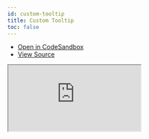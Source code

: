 ```yaml
---
id: custom-tooltip
title: Custom Tooltip
toc: false
---
```


- [Open in CodeSandbox](https://codesandbox.io/s/github/tannerlinsley/react-charts/tree/next/examples/custom-tooltip)
- [View Source](https://github.com/tannerlinsley/react-charts/tree/next/examples/custom-tooltip)

<iframe
  src="https://codesandbox.io/embed/github/tannerlinsley/react-charts/tree/next/examples/custom-tooltip?autoresize=1&fontsize=14&theme=dark"
  title="tannerlinsley/react-charts: custom-tooltip"
  sandbox="allow-forms allow-modals allow-popups allow-presentation allow-same-origin allow-scripts"
  style={{
    width: '100%',
    height: '80vh',
    border: '0',
    borderRadius: 8,
    overflow: 'hidden',
    position: 'static',
    zIndex: 0,
  }}
></iframe>
